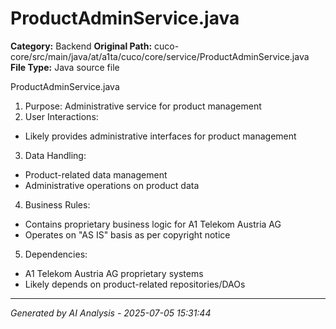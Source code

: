 # ProductAdminService.java

**Category:** Backend
**Original Path:** cuco-core/src/main/java/at/a1ta/cuco/core/service/ProductAdminService.java
**File Type:** Java source file

ProductAdminService.java
1. Purpose: Administrative service for product management
2. User Interactions:
- Likely provides administrative interfaces for product management
3. Data Handling:
- Product-related data management
- Administrative operations on product data
4. Business Rules:
- Contains proprietary business logic for A1 Telekom Austria AG
- Operates on "AS IS" basis as per copyright notice
5. Dependencies:
- A1 Telekom Austria AG proprietary systems
- Likely depends on product-related repositories/DAOs

---
*Generated by AI Analysis - 2025-07-05 15:31:44*
